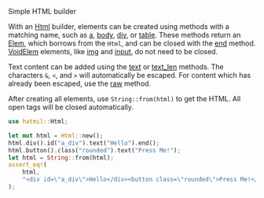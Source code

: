 Simple HTML builder

With an [Html] builder, elements can be created using methods with a matching
name, such as [a], [body], [div], or [table].  These methods return an [Elem],
which borrows from the `Html`, and can be closed with the [end] method.
[VoidElem] elements, like [img] and [input], do not need to be closed.

Text content can be added using the [text] or [text_len] methods.  The
characters `&`, `<`, and `>` will automatically be escaped.  For content which
has already been escaped, use the [raw] method.

After creating all elements, use `String::from(html)` to get the HTML.
All open tags will be closed automatically.

```rust
use hatmil::Html;

let mut html = Html::new();
html.div().id("a_div").text("Hello").end();
html.button().class("rounded").text("Press Me!");
let html = String::from(html);
assert_eq!(
    html,
    "<div id=\"a_div\">Hello</div><button class=\"rounded\">Press Me!</button>"
);
```

[a]: https://docs.rs/hatmil/latest/hatmil/struct.Html.html#method.a
[body]: https://docs.rs/hatmil/latest/hatmil/struct.Html.html#method.body
[div]: https://docs.rs/hatmil/latest/hatmil/struct.Html.html#method.div
[Elem]: https://docs.rs/hatmil/latest/hatmil/struct.Elem.html
[end]: https://docs.rs/hatmil/latest/hatmil/struct.Html.html#method.end
[Html]: https://docs.rs/hatmil/latest/hatmil/struct.Html.html
[img]: https://docs.rs/hatmil/latest/hatmil/struct.Html.html#method.img
[input]: https://docs.rs/hatmil/latest/hatmil/struct.Html.html#method.input
[raw]: https://docs.rs/hatmil/latest/hatmil/struct.Html.html#method.raw
[table]: https://docs.rs/hatmil/latest/hatmil/struct.Html.html#method.table
[text]: https://docs.rs/hatmil/latest/hatmil/struct.Html.html#method.text
[text_len]: https://docs.rs/hatmil/latest/hatmil/struct.Html.html#method.text_len
[VoidElem]: https://docs.rs/hatmil/latest/hatmil/struct.VoidElem.html
